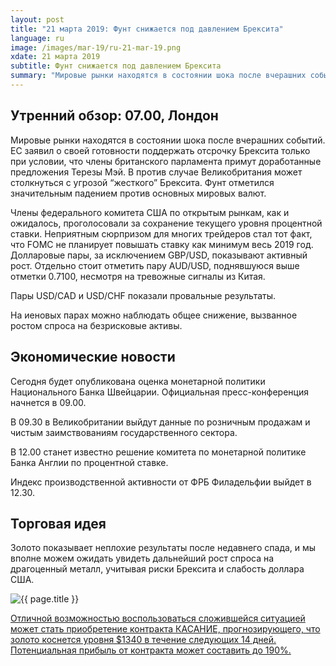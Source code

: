 ```yaml
---
layout: post
title: "21 марта 2019: Фунт снижается под давлением Брексита"
language: ru
image: /images/mar-19/ru-21-mar-19.png
xdate: 21 марта 2019
subtitle: Фунт снижается под давлением Брексита
summary: "Мировые рынки находятся в состоянии шока после вчерашних событий. ЕС заявил о своей готовности поддержать отсрочку Брексита только при условии, что члены британского парламента примут доработанные предложения Терезы Мэй"
---
```

## Утренний обзор: 07.00, Лондон
 
Мировые рынки находятся в состоянии шока после вчерашних событий. ЕС заявил о своей готовности поддержать отсрочку Брексита только при условии, что члены британского парламента примут доработанные предложения Терезы Мэй. В против случае Великобритания может столкнуться с угрозой “жесткого” Брексита. Фунт отметился значительным падением против основных мировых валют.

Члены федерального комитета США по открытым рынкам, как и ожидалось, проголосовали за сохранение текущего уровня процентной ставки. Неприятным сюрпризом для многих трейдеров стал тот факт, что FOMC не планирует повышать ставку как минимум весь 2019 год. Долларовые пары, за исключением GBP/USD, показывают активный рост. Отдельно стоит отметить пару AUD/USD, поднявшуюся выше отметки 0.7100, несмотря на тревожные сигналы из Китая.

Пары USD/CAD и USD/CHF показали провальные результаты.

На иеновых парах можно наблюдать общее снижение, вызванное ростом спроса на безрисковые активы.
 
## Экономические новости
 
Сегодня будет опубликована оценка монетарной политики Национального Банка Швейцарии. Официальная пресс-конференция начнется в 09.00.

В 09.30 в Великобритании выйдут данные по розничным продажам и чистым заимствованиям государственного сектора.

В 12.00 станет известно решение комитета по монетарной политике Банка Англии по процентной ставке.

Индекс производственной активности от ФРБ Филадельфии выйдет в 12.30.
 
## Торговая идея
 
Золото показывает неплохие результаты после недавнего спада, и мы вполне можем ожидать увидеть дальнейший рост спроса на драгоценный металл, учитывая риски Брексита и слабость доллара США.

<img src="{{ site.url }}/images/mar-19/ru-19-mar-21.png" alt="{{ page.title }}"  title="{{ page.title }}">

<a href="%LINK%%?currency=USD&amp;market=commodities&underlying=frxXAUUSD&formname=touchnotouch&duration_amount=14&duration_units=d&amount=10&amount_type=stake&expiry_type=duration&barrier=1340" target="_blank" rel="noopener noreferrer nofollow">Отличной возможностью воспользоваться сложившейся ситуацией может стать приобретение контракта КАСАНИЕ, прогнозирующего, что золото коснется уровня $1340 в течение следующих 14 дней. Потенциальная прибыль от контракта может составить до 190%.</a>
